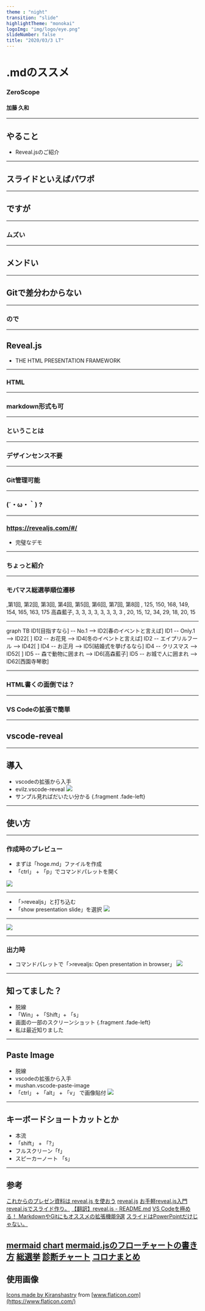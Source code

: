 ```yaml
---
theme : "night"
transition: "slide"
highlightTheme: "monokai"
logoImg: "img/logo/eye.png"
slideNumber: false
title: "2020/03/3 LT"
---
```


# .mdのススメ

### ZeroScope

#### 加藤 久和

---

## やること
* Reveal.jsのご紹介

---

## スライドといえばパワポ

---

## ですが

---

### ムズい

---

## メンドい

---

## Gitで差分わからない

---

### ので

---

## Reveal.js

* THE HTML PRESENTATION FRAMEWORK

---

### HTML

---

### markdown形式も可

---

### ということは

---

### デザインセンス不要

---

### Git管理可能

---

### (´・ω・｀) ?

---

### https://revealjs.com/#/
* 完璧なデモ

---

### ちょっと紹介

---

### モバマス総選挙順位遷移

<canvas class="stretch" data-chart="bar">
,第1回, 第2回, 第3回, 第4回, 第5回, 第6回, 第7回, 第8回
    ,     125, 150, 168, 149, 154,  165, 163, 175
高森藍子,   3,   3,   3,   3,   3,   3,     3,  3
    ,      20,  15,  12,  34,  29,  18,   20,  15
<!-- 
{
"data" : {
"datasets" : [{ }, { "backgroundColor": "#ffa500" }, {  } ]
},
"options": { "responsive": true, "scales": { "xAxes": [{ "stacked": true }], "yAxes": [{ "stacked": true }] } }
}
-->
</canvas>

---

<!-- .slide: data-transition="slide" data-background="#ffffff" data-background-transition="zoom" -->

<div class="mermaid">
graph TB
    ID1[目指すなら] -- No.1 --> ID2[春のイベントと言えば]
    ID1 -- Only.1 --> ID22[ ]
    ID2 -- お花見 --> ID4[冬のイベントと言えば]
    ID2 -- エイプリルフール --> ID42[ ]
    ID4 -- お正月 --> ID5[結婚式を挙げるなら]
    ID4 -- クリスマス --> ID52[ ]
    ID5 -- 森で動物に囲まれ --> ID6[高森藍子]
    ID5 -- お城で人に囲まれ --> ID62[西園寺琴歌]
    
</div> 


---

### HTML書くの面倒では？

---

### VS Codeの拡張で簡単

---

## vscode-reveal

---

## 導入
* vscodeの拡張から入手
* evilz.vscode-reveal
![](img/lt/2020-02-28-21-14-43.png)
* サンプル見ればだいたい分かる {.fragment .fade-left}

---

## 使い方

---

### 作成時のプレビュー

* まずは「hoge.md」ファイルを作成
* 「ctrl」 + 「p」でコマンドパレットを開く

![](img/lt/2020-03-01-22-59-05.png)

---

* 「>revealjs」と打ち込む
* 「show presentation slide」を選択
![](img/lt/2020-03-01-23-01-17.png)

---

![](img/lt/2020-03-01-23-03-23.png)

---

### 出力時
* コマンドパレットで「>revealjs: Open presentation in browser」
![](img/lt/2020-03-02-08-17-18.png)

---

## 知ってました？
* 脱線
* 「Win」+ 「Shift」+ 「s」
* 画面の一部のスクリーンショット {.fragment .fade-left}
* 私は最近知りました

---

## Paste Image
* 脱線
* vscodeの拡張から入手
* mushan.vscode-paste-image
* 「ctrl」 + 「alt」 + 「v」 で画像貼付
![](img/lt/2020-02-28-21-31-40.png)

---

## キーボードショートカットとか
* 本流
* 「shift」 + 「?」
* フルスクリーン「f」
* スピーカーノート 「s」

---

## 参考
[これからのプレゼン資料は reveal.js を使おう](https://qiita.com/Targityen/items/40ae4795e2cb77c1adc6)
[reveal.js](https://github.com/hakimel/reveal.js/)
[お手軽reveal.js入門](https://jyun76.github.io/revealjs-vscode/)
[reveal.jsでスライド作り。](https://qiita.com/t-kusakabe/items/725e7438892bba395062)
[【翻訳】reveal.js - README.md](https://qiita.com/takayu90/items/0af9bd125e6704803c0d)
[VS Codeを極める！ MarkdownやGitにもオススメの拡張機能9選](https://ics.media/entry/18756/)
[スライドはPowerPointだけじゃない。](http://www-toralab.ics.nitech.ac.jp/~konyu/c1.html)

[mermaid](https://mermaid-js.github.io/mermaid/#/)
[chart](https://github.com/rajgoel/reveal.js-plugins/tree/master/chart)
[mermaid.jsのフローチャートの書き方](https://ryuta46.com/516)
[総選挙](https://dic.nicovideo.jp/a/%E3%82%B7%E3%83%B3%E3%83%87%E3%83%AC%E3%83%A9%E3%82%AC%E3%83%BC%E3%83%AB%E7%B7%8F%E9%81%B8%E6%8C%99)
[診断チャート](https://twitter.com/kyow_no/status/1121788776735367171)
[コロナまとめ](https://toyokeizai.net/sp/visual/tko/covid19/)
---

## 使用画像


[Icons made by Kiranshastry](https://www.flaticon.com/authors/kiranshastry) from [www.flaticon.com](https://www.flaticon.com/)